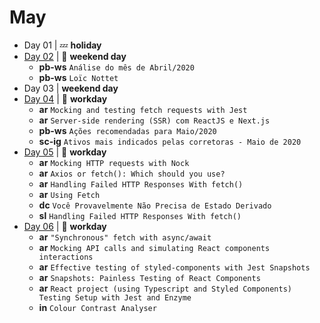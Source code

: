 # May

- Day 01 | :zzz: **holiday**
- [Day 02](05-02-2020.md) | :sunrise_over_mountains: **weekend day**
  - **pb-ws** `Análise do mês de Abril/2020`
  - **pb-ws** `Loïc Nottet`
- Day 03 | **weekend day**
- [Day 04](05-04-2020.md) | :construction_worker: **workday**
  - **ar** `Mocking and testing fetch requests with Jest`
  - **ar** `Server-side rendering (SSR) com ReactJS e Next.js`
  - **pb-ws** `Ações recomendadas para Maio/2020`
  - **sc-ig** `Ativos mais indicados pelas corretoras - Maio de 2020`
- [Day 05](05-05-2020.md) | :construction_worker: **workday**
  - **ar** `Mocking HTTP requests with Nock`
  - **ar** `Axios or fetch(): Which should you use?`
  - **ar** `Handling Failed HTTP Responses With fetch()`
  - **ar** `Using Fetch`
  - **dc** `Você Provavelmente Não Precisa de Estado Derivado`
  - **sl** `Handling Failed HTTP Responses With fetch()`
- [Day 06](05-06-2020.md) | :construction_worker: **workday**
  - **ar** `"Synchronous" fetch with async/await`
  - **ar** `Mocking API calls and simulating React components interactions`
  - **ar** `Effective testing of styled-components with Jest Snapshots`
  - **ar** `Snapshots: Painless Testing of React Components`
  - **ar** `React project (using Typescript and Styled Components) Testing Setup with Jest and Enzyme`
  - **in** `Colour Contrast Analyser`
